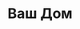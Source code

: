 --- 
title: "Ваш Дом" 
site: "www.cnvd.com.ua" 
town: "Керчь" 
tel: ["+7 978 708 93 86, +38 098 281 03 68"] 
address: "Россия, АР Крым, г. Керчь, ул. Ленина - ТЦ Мега Центр - оф 302" 
mail: "cnvashdom@mail.ru" 
--- 